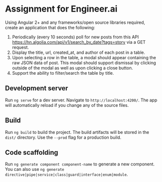 # Assignment for Engineer.ai

Using Angular 2+ and any frameworks/open source libraries required, create an application that
does the following:
1. Periodically (every 10 seconds) poll for new posts from this API
https://hn.algolia.com/api/v1/search_by_date?tags=story via a GET request.
2. Display the title, url, created_at, and author of each post in a table.
3. Upon selecting a row in the table, a modal should appear containing the raw JSON data
of post. This modal should support dismissal by clicking outside of the modal as well as
upon clicking a close button.
4. Support the ability to filter/search the table by title.

## Development server

Run `ng serve` for a dev server. Navigate to `http://localhost:4200/`. The app will automatically reload if you change any of the source files.


## Build

Run `ng build` to build the project. The build artifacts will be stored in the `dist/` directory. Use the `--prod` flag for a production build.


## Code scaffolding

Run `ng generate component component-name` to generate a new component. You can also use `ng generate directive|pipe|service|class|guard|interface|enum|module`.



